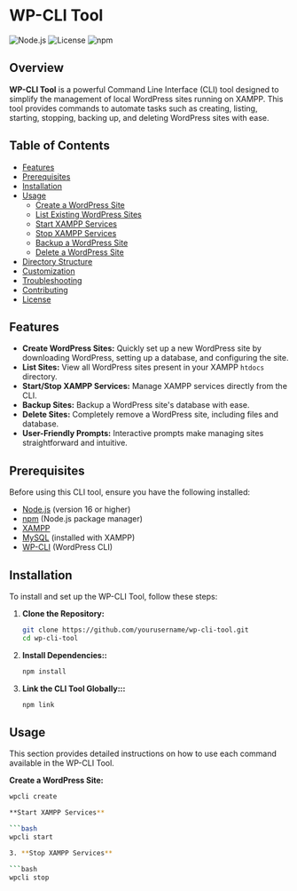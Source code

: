 # WP-CLI Tool

![Node.js](https://img.shields.io/badge/node.js-%23339933?style=for-the-badge&logo=node.js&logoColor=white) ![License](https://img.shields.io/github/license/yourusername/wp-cli-tool?style=for-the-badge) ![npm](https://img.shields.io/npm/v/wp-cli-tool?style=for-the-badge)

## Overview

**WP-CLI Tool** is a powerful Command Line Interface (CLI) tool designed to simplify the management of local WordPress sites running on XAMPP. This tool provides commands to automate tasks such as creating, listing, starting, stopping, backing up, and deleting WordPress sites with ease.

## Table of Contents

- [Features](#features)
- [Prerequisites](#prerequisites)
- [Installation](#installation)
- [Usage](#usage)
  - [Create a WordPress Site](#create-a-wordpress-site)
  - [List Existing WordPress Sites](#list-existing-wordpress-sites)
  - [Start XAMPP Services](#start-xampp-services)
  - [Stop XAMPP Services](#stop-xampp-services)
  - [Backup a WordPress Site](#backup-a-wordpress-site)
  - [Delete a WordPress Site](#delete-a-wordpress-site)
- [Directory Structure](#directory-structure)
- [Customization](#customization)
- [Troubleshooting](#troubleshooting)
- [Contributing](#contributing)
- [License](#license)

## Features

- **Create WordPress Sites:** Quickly set up a new WordPress site by downloading WordPress, setting up a database, and configuring the site.
- **List Sites:** View all WordPress sites present in your XAMPP `htdocs` directory.
- **Start/Stop XAMPP Services:** Manage XAMPP services directly from the CLI.
- **Backup Sites:** Backup a WordPress site's database with ease.
- **Delete Sites:** Completely remove a WordPress site, including files and database.
- **User-Friendly Prompts:** Interactive prompts make managing sites straightforward and intuitive.

## Prerequisites

Before using this CLI tool, ensure you have the following installed:

- [Node.js](https://nodejs.org/) (version 16 or higher)
- [npm](https://www.npmjs.com/get-npm) (Node.js package manager)
- [XAMPP](https://www.apachefriends.org/index.html)
- [MySQL](https://www.mysql.com/) (installed with XAMPP)
- [WP-CLI](https://wp-cli.org/) (WordPress CLI)

## Installation

To install and set up the WP-CLI Tool, follow these steps:

1. **Clone the Repository:**

   ```bash
   git clone https://github.com/yourusername/wp-cli-tool.git
   cd wp-cli-tool
   
2. **Install Dependencies::**

   ```bash
   npm install
   
3. **Link the CLI Tool Globally:::**

   ```bash
   npm link

## Usage
This section provides detailed instructions on how to use each command available in the WP-CLI Tool.

  **Create a WordPress Site:**

   ```bash
   wpcli create
   
 **Start XAMPP Services**

   ```bash
   wpcli start
   
3. **Stop XAMPP Services**

   ```bash
   wpcli stop


